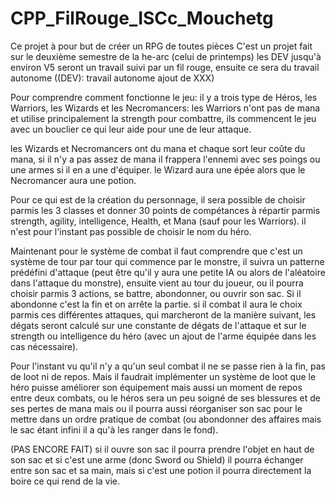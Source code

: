 # CPP_FilRouge_ISCc_Mouchetg
Ce projet à pour but de créer un RPG de toutes pièces
C'est un projet fait sur le deuxième semestre de la he-arc (celui de printemps)
les DEV jusqu'à environ V5 seront un travail suivi par un fil rouge, ensuite ce sera du travail autonome ((DEV): travail autonome ajout de XXX)

Pour comprendre comment fonctionne le jeu:
il y a trois type de Héros, les Warriors, les Wizards et les Necromancers:
les Warriors n'ont pas de mana et utilise principalement la strength pour combattre, ils commencent le jeu avec un bouclier ce qui leur aide pour une de leur attaque.

les Wizards et Necromancers ont du mana et chaque sort leur coûte du mana, si il n'y a pas assez de mana il frappera l'ennemi avec ses poings ou une armes si il en a une d'équiper. le Wizard aura une épée alors que le Necromancer aura une potion.

Pour ce qui est de la création du personnage, il sera possible de choisir parmis les 3 classes et donner 30 points de compétances à répartir parmis strength, agility, intelligence, Health, et Mana (sauf pour les Warriors). il n'est pour l'instant pas possible de choisir le nom du héro.

Maintenant pour le système de combat il faut comprendre que c'est un système de tour par tour qui commence par le monstre, il suivra un patterne prédéfini d'attaque (peut être qu'il y aura une petite IA ou alors de l'aléatoire dans l'attaque du monstre), ensuite vient au tour du joueur, ou il pourra choisir parmis 3 actions, se battre, abondonner, ou ouvrir son sac. 
Si il abondonne c'est la fin et on arrête la partie.
si il combat il aura le choix parmis ces différentes attaques, qui marcheront de la manière suivant, les dégats seront calculé sur une constante de dégats de l'attaque et sur le strength ou intelligence du héro (avec un ajout de l'arme équipée dans les cas nécessaire).

Pour l'instant vu qu'il n'y a qu'un seul combat il ne se passe rien à la fin, pas de loot ni de repos.
Mais il faudrait implémenter un système de loot que le héro puisse améliorer son équipement mais aussi un moment de repos entre deux combats, ou le héros sera un peu soigné de ses blessures et de ses pertes de mana mais ou il pourra aussi réorganiser son sac pour le mettre dans un ordre pratique de combat (ou abondonner des affaires mais le sac étant infini il a qu'à les ranger dans le fond).

(PAS ENCORE FAIT)
si il ouvre son sac il pourra prendre l'objet en haut de son sac et si c'est une arme (donc Sword ou Shield) il pourra échanger entre son sac et sa main, mais si c'est une potion il pourra directement la boire ce qui rend de la vie.






















